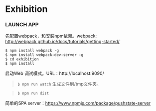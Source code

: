 # Exhibition

### LAUNCH APP
先配置webpack，和安装npm依赖。webpack: http://webpack.github.io/docs/tutorials/getting-started/
```
$ npm install webpack -g
$ npm install webpack-dev-server -g
$ cd exhibition
$ npm install
```
启动Web 调试模式。URL：http://localhost:9090/

>`$ npm run watch`
生成文件到/tmp文件夹。

>`$ npm run dist`

简单的SPA server：https://www.npmjs.com/package/pushstate-server
